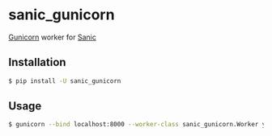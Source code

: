 # sanic_gunicorn

[Gunicorn](http://gunicorn.org/) worker for [Sanic](https://github.com/channelcat/sanic)

## Installation

```bash
$ pip install -U sanic_gunicorn
```

## Usage

```bash
$ gunicorn --bind localhost:8000 --worker-class sanic_gunicorn.Worker your_app_module:app
```

